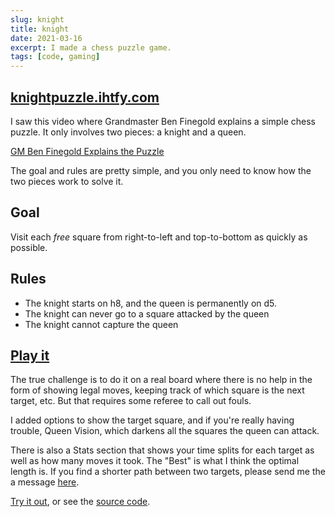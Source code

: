```yaml
---
slug: knight
title: knight
date: 2021-03-16
excerpt: I made a chess puzzle game.
tags: [code, gaming]
---
```


## [knightpuzzle.ihtfy.com](https://knightpuzzle.ihtfy.com/)

I saw this video where Grandmaster Ben Finegold explains a simple chess puzzle. It only involves two pieces: a knight and a queen.

[GM Ben Finegold Explains the Puzzle](https://youtu.be/SrQlpY\_eGYU?t=45)

The goal and rules are pretty simple, and you only need to know how the two pieces work to solve it.

## Goal

Visit each _free_ square from right-to-left and top-to-bottom as quickly as possible.

## Rules

- The knight starts on h8, and the queen is permanently on d5.
- The knight can never go to a square attacked by the queen
- The knight cannot capture the queen

## [Play it](https://knightpuzzle.ihtfy.com/)

The true challenge is to do it on a real board where there is no help in the form of showing legal moves, keeping track of which square is the next target, etc. But that requires some referee to call out fouls.

I added options to show the target square, and if you're really having trouble, Queen Vision, which darkens all the squares the queen can attack.

There is also a Stats section that shows your time splits for each target as well as how many moves it took. The "Best" is what I think the optimal length is. If you find a shorter path between two targets, please send me the a message [here](https://frankiemercado.com/contact/).

[Try it out](https://knightpuzzle.ihtfy.com/), or see the [source code](https://github.com/IHTFY/knight-puzzle).
